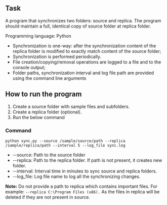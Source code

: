 ## Task

A program that synchronizes two folders: source and replica. The
program should maintain a full, identical copy of source folder at replica folder.

Programming language: Python

- Synchronization is one-way: after the synchronization content of the
  replica folder is modified to exactly match content of the source
  folder;
- Synchronization is performed periodically.
- File creation/copying/removal operations are logged to a file and to the
  console output;
- Folder paths, synchronization interval and log file path are provided
  using the command line arguments

## How to run the program

1. Create a source folder with sample files and subfolders.
2. Create a replica folder (optional).
3. Run the below command

### Command

`python sync.py --source /sample/source/path --replica /sample/replica/path --interval 5 --log_file sync.log`

- --source: Path to the source folder
- --replica: Path to the replica folder. If path is not present, it creates new folder.
- --interval: Interval time in minutes to sync source and replica folders.
- --log_file: Log file name to log all the synchronizing changes.

**Note:** Do not provide a path to replica which contains important files. For example: `--replica C:\Program Files (x86).`
As the files in replica will be deleted if they are not present in source.
